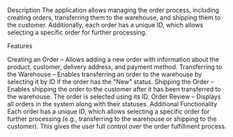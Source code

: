 Description 
The application allows managing the order process, including creating orders, transferring them to the warehouse, and shipping them to the customer. Additionally, each order has a unique ID, which allows selecting a specific order for further processing.

Features

Creating an Order – Allows adding a new order with information about the product, customer, delivery address, and payment method.
Transferring to the Warehouse – Enables transferring an order to the warehouse by selecting it by ID if the order has the "New" status.
Shipping the Order – Enables shipping the order to the customer after it has been transferred to the warehouse. The order is selected using its ID.
Order Review – Displays all orders in the system along with their statuses.
Additional Functionality
Each order has a unique ID, which allows selecting a specific order for further processing (e.g., transferring to the warehouse or shipping to the customer). This gives the user full control over the order fulfillment process.
